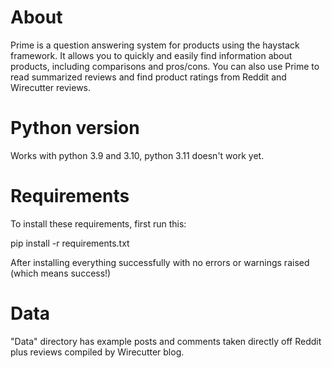 # About
Prime is a question answering system for products using the haystack framework. It allows you to quickly and easily find information about products, including comparisons and pros/cons. You can also use Prime to read summarized reviews and find product ratings from Reddit and Wirecutter reviews.

# Python version
Works with python 3.9 and 3.10, python 3.11 doesn't work yet.

# Requirements
To install these requirements, first run this:

pip install -r requirements.txt

After installing everything successfully with no errors or warnings raised (which means success!)

# Data
"Data" directory has example posts and comments taken directly off Reddit plus reviews compiled by Wirecutter blog.
